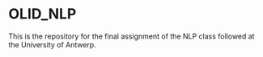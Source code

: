 # OLID_NLP
This is the repository for the final assignment of the NLP class followed at the University of Antwerp. 
